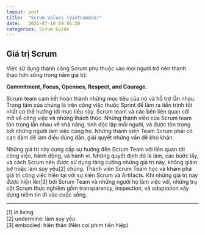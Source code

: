 ```yaml
---
layout: post
title:  "Scrum Values (Vietnamese)"
date:   2021-07-10 09:06:20
categories: Scrum Guide
---
```


## Giá trị Scrum

Việc sử dụng thành công Scrum phụ thuộc vào mọi người trở nên thành thạo hơn sống trong năm giá trị:

**Commitment, Focus, Opennes, Respect, and Courage.**

Scrum team cam kết hoàn thành những mục tiêu của nó và hỗ trợ lẫn nhau. Trọng tậm của chúng là trên công việc thuộc Sprint để làm ra tiến trình tốt nhất có thể hướng tới mục tiêu này. Scrum team và các bên liên quan cởi mở về công việc và những thách thức. Những thành viên của Scrum team tôn trọng lẫn nhau về khả năng, tính độc lập mỗi người, và được tôn trọng bởi những người làm việc cùng họ. Những thành viên Team Scrum phải có can đảm để làm điều đúng đắn, giải quyết những vấn đề khó khăn.

Những giá trị này cung cấp sự hướng đến Scrum Team với liên quan tới công việc, hành động, và hành vi. Những quyết định đó là làm, các bước lấy, và cách Scrum nên được sử dụng tăng cường những giá trị này, không giảm bớ hoặc làm suy yếu[2] chúng. Thành viên Scrum Team học và khám phá giá trị công việc hiện tại với sự kiện Scrum và Artifacts. Khi những giá trị này được hiện lên[3] bởi Scrum Team và những người họ làm việc với, những trụ cột Scrum thực nghiêm gồm transparency, inspection, và adaptation xây dựng niềm tin đi vào cuộc sống.

------

[1] in living.<br>[2] undermine: làm suy yếu.<br>[3] embodied: hiện thân (Nên coi phim tiên hiệp)
